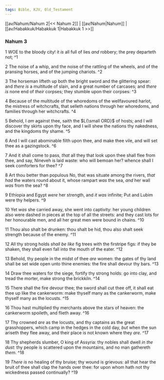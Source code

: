```yaml
---
tags: Bible, KJV, Old_Testament
---
```


[[av/Nahum/Nahum 2|<< Nahum 2]] | [[av/Nahum|Nahum]] | [[av/Habakkuk/Habakkuk 1|Habakkuk 1 >>]]

### Nahum 3

1 WOE to the bloody city! it _is_ all full of lies _and_ robbery; the prey departeth not; ^1

2 The noise of a whip, and the noise of the rattling of the wheels, and of the pransing horses, and of the jumping chariots. ^2

3 The horseman lifteth up both the bright sword and the glittering spear: and _there_ _is_ a multitude of slain, and a great number of carcases; and _there_ _is_ none end of _their_ corpses; they stumble upon their corpses: ^3

4 Because of the multitude of the whoredoms of the wellfavoured harlot, the mistress of witchcrafts, that selleth nations through her whoredoms, and families through her witchcrafts. ^4

5 Behold, I _am_ against thee, saith the $L{\small ORD}$ of hosts; and I will discover thy skirts upon thy face, and I will shew the nations thy nakedness, and the kingdoms thy shame. ^5

6 And I will cast abominable filth upon thee, and make thee vile, and will set thee as a gazingstock. ^6

7 And it shall come to pass, _that_ all they that look upon thee shall flee from thee, and say, Nineveh is laid waste: who will bemoan her? whence shall I seek comforters for thee? ^7

8 Art thou better than populous No, that was situate among the rivers, _that_ _had_ the waters round about it, whose rampart _was_ the sea, _and_ her wall _was_ from the sea? ^8

9 Ethiopia and Egypt _were_ her strength, and _it_ _was_ infinite; Put and Lubim were thy helpers. ^9

10 Yet _was_ she carried away, she went into captivity: her young children also were dashed in pieces at the top of all the streets: and they cast lots for her honourable men, and all her great men were bound in chains. ^10

11 Thou also shalt be drunken: thou shalt be hid, thou also shalt seek strength because of the enemy. ^11

12 All thy strong holds _shall_ _be_ _like_ fig trees with the firstripe figs: if they be shaken, they shall even fall into the mouth of the eater. ^12

13 Behold, thy people in the midst of thee _are_ women: the gates of thy land shall be set wide open unto thine enemies: the fire shall devour thy bars. ^13

14 Draw thee waters for the siege, fortify thy strong holds: go into clay, and tread the morter, make strong the brickkiln. ^14

15 There shall the fire devour thee; the sword shall cut thee off, it shall eat thee up like the cankerworm: make thyself many as the cankerworm, make thyself many as the locusts. ^15

16 Thou hast multiplied thy merchants above the stars of heaven: the cankerworm spoileth, and flieth away. ^16

17 Thy crowned _are_ as the locusts, and thy captains as the great grasshoppers, which camp in the hedges in the cold day, _but_ when the sun ariseth they flee away, and their place is not known where they _are_. ^17

18 Thy shepherds slumber, O king of Assyria: thy nobles shall dwell _in_ _the_ _dust:_ thy people is scattered upon the mountains, and no man gathereth _them_. ^18

19 _There_ _is_ no healing of thy bruise; thy wound is grievous: all that hear the bruit of thee shall clap the hands over thee: for upon whom hath not thy wickedness passed continually? ^19
